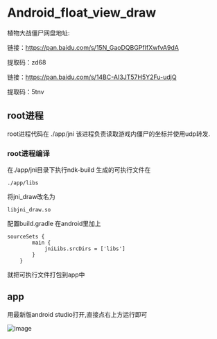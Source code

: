 # Android_float_view_draw

植物大战僵尸网盘地址:

链接：https://pan.baidu.com/s/15N_GaoDQBGPfIfXwfvA9dA

提取码：zd68

链接：https://pan.baidu.com/s/14BC-AI3JT57H5Y2Fu-udjQ 

提取码：5tnv 


## root进程
root进程代码在 ./app/jni
该进程负责读取游戏内僵尸的坐标并使用udp转发.
### root进程编译
在./app/jni目录下执行ndk-build
生成的可执行文件在
```
./app/libs
```
将jni_draw改名为
```
libjni_draw.so
```
配置build.gradle
在android里加上
```
sourceSets {
        main {
            jniLibs.srcDirs = ['libs']
        }
    }
```
就把可执行文件打包到app中
## app
用最新版android studio打开,直接点右上方运行即可

![image](img/image.jpg)

